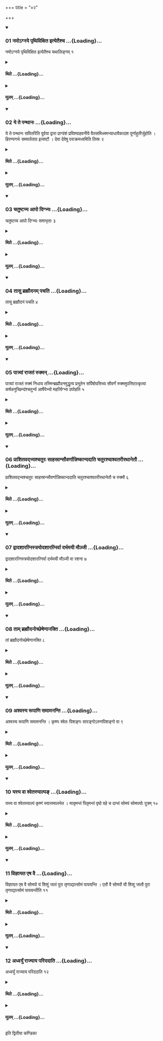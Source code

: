 +++
title = "०२"

+++

<div class="js_include" includetitle="true" newlevelforh1="3" unfilled url="/vedAH_yajuH/taittirIyam/sUtram/ApastambaH/shrautam/vishvAsa-prastutiH/20/02/01_namo-gnaye_pRthivixita_ityetaishcha.md">
<details open><summary><h3>01 नमोऽग्नये पृथिविक्षित इत्येतैश्च ...{Loading}...</h3></summary>

नमोऽग्नये पृथिविक्षित इत्येतैश्च यथालिङ्गम् १
</details>
</div>
<div class="js_include collapsed" newlevelforh1="4" title="थिते" unfilled url="/vedAH_yajuH/taittirIyam/sUtram/ApastambaH/shrautam/thite/20/02/01_namo-gnaye_pRthivixita_ityetaishcha.md">
<details><summary><h4>थिते ...{Loading}...</h4></summary>

नमोऽग्नये पृथिविक्षित इत्येतैश्च यथालिङ्गम् १
</details>
</div>
<div class="js_include collapsed" newlevelforh1="4" title="मूलम्" unfilled url="/vedAH_yajuH/taittirIyam/sUtram/ApastambaH/shrautam/mUlam/20/02/01_namo-gnaye_pRthivixita_ityetaishcha.md">
<details><summary><h4>मूलम् ...{Loading}...</h4></summary>

नमोऽग्नये पृथिविक्षित इत्येतैश्च यथालिङ्गम् १
</details>
</div>
<div class="js_include" includetitle="true" newlevelforh1="3" unfilled url="/vedAH_yajuH/taittirIyam/sUtram/ApastambaH/shrautam/vishvAsa-prastutiH/20/02/02_ye_te_panthAnaH.md">
<details open><summary><h3>02 ये ते पन्थानः ...{Loading}...</h3></summary>

ये ते पन्थानः सवितरिति पूर्वया द्वारा प्राग्वंशं प्रविश्याहवनीये वैतसमिध्ममभ्याधायैकादश पूर्णाहुतीर्जुहोति । हिरण्यगर्भः समवर्तताग्र इत्यष्टौ । देवा देवेषु पराक्रमध्वमिति तिस्रः २
</details>
</div>
<div class="js_include collapsed" newlevelforh1="4" title="थिते" unfilled url="/vedAH_yajuH/taittirIyam/sUtram/ApastambaH/shrautam/thite/20/02/02_ye_te_panthAnaH.md">
<details><summary><h4>थिते ...{Loading}...</h4></summary>

ये ते पन्थानः सवितरिति पूर्वया द्वारा प्राग्वंशं प्रविश्याहवनीये वैतसमिध्ममभ्याधायैकादश पूर्णाहुतीर्जुहोति । हिरण्यगर्भः समवर्तताग्र इत्यष्टौ । देवा देवेषु पराक्रमध्वमिति तिस्रः २
</details>
</div>
<div class="js_include collapsed" newlevelforh1="4" title="मूलम्" unfilled url="/vedAH_yajuH/taittirIyam/sUtram/ApastambaH/shrautam/mUlam/20/02/02_ye_te_panthAnaH.md">
<details><summary><h4>मूलम् ...{Loading}...</h4></summary>

ये ते पन्थानः सवितरिति पूर्वया द्वारा प्राग्वंशं प्रविश्याहवनीये वैतसमिध्ममभ्याधायैकादश पूर्णाहुतीर्जुहोति । हिरण्यगर्भः समवर्तताग्र इत्यष्टौ । देवा देवेषु पराक्रमध्वमिति तिस्रः २
</details>
</div>
<div class="js_include" includetitle="true" newlevelforh1="3" unfilled url="/vedAH_yajuH/taittirIyam/sUtram/ApastambaH/shrautam/vishvAsa-prastutiH/20/02/03_chatuShTayya_Apo_digbhyaH.md">
<details open><summary><h3>03 चतुष्टय्य आपो दिग्भ्यः ...{Loading}...</h3></summary>

चतुष्टय्य आपो दिग्भ्यः समाभृताः ३
</details>
</div>
<div class="js_include collapsed" newlevelforh1="4" title="थिते" unfilled url="/vedAH_yajuH/taittirIyam/sUtram/ApastambaH/shrautam/thite/20/02/03_chatuShTayya_Apo_digbhyaH.md">
<details><summary><h4>थिते ...{Loading}...</h4></summary>

चतुष्टय्य आपो दिग्भ्यः समाभृताः ३
</details>
</div>
<div class="js_include collapsed" newlevelforh1="4" title="मूलम्" unfilled url="/vedAH_yajuH/taittirIyam/sUtram/ApastambaH/shrautam/mUlam/20/02/03_chatuShTayya_Apo_digbhyaH.md">
<details><summary><h4>मूलम् ...{Loading}...</h4></summary>

चतुष्टय्य आपो दिग्भ्यः समाभृताः ३
</details>
</div>
<div class="js_include" includetitle="true" newlevelforh1="3" unfilled url="/vedAH_yajuH/taittirIyam/sUtram/ApastambaH/shrautam/vishvAsa-prastutiH/20/02/04_tAsu_brahmaudanam_pachati.md">
<details open><summary><h3>04 तासु ब्रह्मौदनम् पचति ...{Loading}...</h3></summary>

तासु ब्रह्मौदनं पचति ४
</details>
</div>
<div class="js_include collapsed" newlevelforh1="4" title="थिते" unfilled url="/vedAH_yajuH/taittirIyam/sUtram/ApastambaH/shrautam/thite/20/02/04_tAsu_brahmaudanam_pachati.md">
<details><summary><h4>थिते ...{Loading}...</h4></summary>

तासु ब्रह्मौदनं पचति ४
</details>
</div>
<div class="js_include collapsed" newlevelforh1="4" title="मूलम्" unfilled url="/vedAH_yajuH/taittirIyam/sUtram/ApastambaH/shrautam/mUlam/20/02/04_tAsu_brahmaudanam_pachati.md">
<details><summary><h4>मूलम् ...{Loading}...</h4></summary>

तासु ब्रह्मौदनं पचति ४
</details>
</div>
<div class="js_include" includetitle="true" newlevelforh1="3" unfilled url="/vedAH_yajuH/taittirIyam/sUtram/ApastambaH/shrautam/vishvAsa-prastutiH/20/02/05_pAtryAM_rAjataM_rukman.md">
<details open><summary><h3>05 पात्र्यां राजतं रुक्मन् ...{Loading}...</h3></summary>

पात्र्यां राजतं रुक्मं निधाय तस्मिन्ब्रह्मौदनमुद्धृत्य प्रभूतेन सर्पिषोपसिच्य सौवर्णं रुक्ममुपरिष्टात्कृत्वा कर्षन्ननुच्छिन्दंश्चतुर्भ्य आर्षेयेभ्यो महर्त्विग्भ्य उपोहति ५
</details>
</div>
<div class="js_include collapsed" newlevelforh1="4" title="थिते" unfilled url="/vedAH_yajuH/taittirIyam/sUtram/ApastambaH/shrautam/thite/20/02/05_pAtryAM_rAjataM_rukman.md">
<details><summary><h4>थिते ...{Loading}...</h4></summary>

पात्र्यां राजतं रुक्मं निधाय तस्मिन्ब्रह्मौदनमुद्धृत्य प्रभूतेन सर्पिषोपसिच्य सौवर्णं रुक्ममुपरिष्टात्कृत्वा कर्षन्ननुच्छिन्दंश्चतुर्भ्य आर्षेयेभ्यो महर्त्विग्भ्य उपोहति ५
</details>
</div>
<div class="js_include collapsed" newlevelforh1="4" title="मूलम्" unfilled url="/vedAH_yajuH/taittirIyam/sUtram/ApastambaH/shrautam/mUlam/20/02/05_pAtryAM_rAjataM_rukman.md">
<details><summary><h4>मूलम् ...{Loading}...</h4></summary>

पात्र्यां राजतं रुक्मं निधाय तस्मिन्ब्रह्मौदनमुद्धृत्य प्रभूतेन सर्पिषोपसिच्य सौवर्णं रुक्ममुपरिष्टात्कृत्वा कर्षन्ननुच्छिन्दंश्चतुर्भ्य आर्षेयेभ्यो महर्त्विग्भ्य उपोहति ५
</details>
</div>
<div class="js_include" includetitle="true" newlevelforh1="3" unfilled url="/vedAH_yajuH/taittirIyam/sUtram/ApastambaH/shrautam/vishvAsa-prastutiH/20/02/06_prAshitavadbhyashchaturaH_sAhasrAnsauvarNAnniShkAndadAti_chaturashchAshvatarIrathAnetau.md">
<details open><summary><h3>06 प्राशितवद्भ्यश्चतुरः साहस्रान्सौवर्णान्निष्कान्ददाति चतुरश्चाश्वतरीरथानेतौ ...{Loading}...</h3></summary>

प्राशितवद्भ्यश्चतुरः साहस्रान्सौवर्णान्निष्कान्ददाति चतुरश्चाश्वतरीरथानेतौ च रुक्मौ ६
</details>
</div>
<div class="js_include collapsed" newlevelforh1="4" title="थिते" unfilled url="/vedAH_yajuH/taittirIyam/sUtram/ApastambaH/shrautam/thite/20/02/06_prAshitavadbhyashchaturaH_sAhasrAnsauvarNAnniShkAndadAti_chaturashchAshvatarIrathAnetau.md">
<details><summary><h4>थिते ...{Loading}...</h4></summary>

प्राशितवद्भ्यश्चतुरः साहस्रान्सौवर्णान्निष्कान्ददाति चतुरश्चाश्वतरीरथानेतौ च रुक्मौ ६
</details>
</div>
<div class="js_include collapsed" newlevelforh1="4" title="मूलम्" unfilled url="/vedAH_yajuH/taittirIyam/sUtram/ApastambaH/shrautam/mUlam/20/02/06_prAshitavadbhyashchaturaH_sAhasrAnsauvarNAnniShkAndadAti_chaturashchAshvatarIrathAnetau.md">
<details><summary><h4>मूलम् ...{Loading}...</h4></summary>

प्राशितवद्भ्यश्चतुरः साहस्रान्सौवर्णान्निष्कान्ददाति चतुरश्चाश्वतरीरथानेतौ च रुक्मौ ६
</details>
</div>
<div class="js_include" includetitle="true" newlevelforh1="3" unfilled url="/vedAH_yajuH/taittirIyam/sUtram/ApastambaH/shrautam/vishvAsa-prastutiH/20/02/07_dvAdashAratnistrayodashAratnirvA_darbhamayI_maunjI.md">
<details open><summary><h3>07 द्वादशारत्निस्त्रयोदशारत्निर्वा दर्भमयी मौञ्जी ...{Loading}...</h3></summary>

द्वादशारत्निस्त्रयोदशारत्निर्वा दर्भमयी मौञ्जी वा रशना ७
</details>
</div>
<div class="js_include collapsed" newlevelforh1="4" title="थिते" unfilled url="/vedAH_yajuH/taittirIyam/sUtram/ApastambaH/shrautam/thite/20/02/07_dvAdashAratnistrayodashAratnirvA_darbhamayI_maunjI.md">
<details><summary><h4>थिते ...{Loading}...</h4></summary>

द्वादशारत्निस्त्रयोदशारत्निर्वा दर्भमयी मौञ्जी वा रशना ७
</details>
</div>
<div class="js_include collapsed" newlevelforh1="4" title="मूलम्" unfilled url="/vedAH_yajuH/taittirIyam/sUtram/ApastambaH/shrautam/mUlam/20/02/07_dvAdashAratnistrayodashAratnirvA_darbhamayI_maunjI.md">
<details><summary><h4>मूलम् ...{Loading}...</h4></summary>

द्वादशारत्निस्त्रयोदशारत्निर्वा दर्भमयी मौञ्जी वा रशना ७
</details>
</div>
<div class="js_include" includetitle="true" newlevelforh1="3" unfilled url="/vedAH_yajuH/taittirIyam/sUtram/ApastambaH/shrautam/vishvAsa-prastutiH/20/02/08_tAm_brahmaudanochCheSheNAnakti.md">
<details open><summary><h3>08 ताम् ब्रह्मौदनोच्छेषेणानक्ति ...{Loading}...</h3></summary>

तां ब्रह्मौदनोच्छेषेणानक्ति ८
</details>
</div>
<div class="js_include collapsed" newlevelforh1="4" title="थिते" unfilled url="/vedAH_yajuH/taittirIyam/sUtram/ApastambaH/shrautam/thite/20/02/08_tAm_brahmaudanochCheSheNAnakti.md">
<details><summary><h4>थिते ...{Loading}...</h4></summary>

तां ब्रह्मौदनोच्छेषेणानक्ति ८
</details>
</div>
<div class="js_include collapsed" newlevelforh1="4" title="मूलम्" unfilled url="/vedAH_yajuH/taittirIyam/sUtram/ApastambaH/shrautam/mUlam/20/02/08_tAm_brahmaudanochCheSheNAnakti.md">
<details><summary><h4>मूलम् ...{Loading}...</h4></summary>

तां ब्रह्मौदनोच्छेषेणानक्ति ८
</details>
</div>
<div class="js_include" includetitle="true" newlevelforh1="3" unfilled url="/vedAH_yajuH/taittirIyam/sUtram/ApastambaH/shrautam/vishvAsa-prastutiH/20/02/09_ashvasya_rUpANi_samAmananti.md">
<details open><summary><h3>09 अश्वस्य रूपाणि समामनन्ति ...{Loading}...</h3></summary>

अश्वस्य रूपाणि समामनन्ति । कृष्णः श्वेतः पिशङ्गः सारङ्गोऽरुणपिशङ्गो वा ९
</details>
</div>
<div class="js_include collapsed" newlevelforh1="4" title="थिते" unfilled url="/vedAH_yajuH/taittirIyam/sUtram/ApastambaH/shrautam/thite/20/02/09_ashvasya_rUpANi_samAmananti.md">
<details><summary><h4>थिते ...{Loading}...</h4></summary>

अश्वस्य रूपाणि समामनन्ति । कृष्णः श्वेतः पिशङ्गः सारङ्गोऽरुणपिशङ्गो वा ९
</details>
</div>
<div class="js_include collapsed" newlevelforh1="4" title="मूलम्" unfilled url="/vedAH_yajuH/taittirIyam/sUtram/ApastambaH/shrautam/mUlam/20/02/09_ashvasya_rUpANi_samAmananti.md">
<details><summary><h4>मूलम् ...{Loading}...</h4></summary>

अश्वस्य रूपाणि समामनन्ति । कृष्णः श्वेतः पिशङ्गः सारङ्गोऽरुणपिशङ्गो वा ९
</details>
</div>
<div class="js_include" includetitle="true" newlevelforh1="3" unfilled url="/vedAH_yajuH/taittirIyam/sUtram/ApastambaH/shrautam/vishvAsa-prastutiH/20/02/10_yasya_vA_shvetasyAlpa~N.md">
<details open><summary><h3>10 यस्य वा श्वेतस्याल्पङ् ...{Loading}...</h3></summary>

यस्य वा श्वेतस्याल्पं कृष्णं स्यात्तमालभेत । मातृमन्तं पितृमन्तं पृष्ठे वहे च दान्तं सोमपं सोमपयोः पुत्रम् १०
</details>
</div>
<div class="js_include collapsed" newlevelforh1="4" title="थिते" unfilled url="/vedAH_yajuH/taittirIyam/sUtram/ApastambaH/shrautam/thite/20/02/10_yasya_vA_shvetasyAlpa~N.md">
<details><summary><h4>थिते ...{Loading}...</h4></summary>

यस्य वा श्वेतस्याल्पं कृष्णं स्यात्तमालभेत । मातृमन्तं पितृमन्तं पृष्ठे वहे च दान्तं सोमपं सोमपयोः पुत्रम् १०
</details>
</div>
<div class="js_include collapsed" newlevelforh1="4" title="मूलम्" unfilled url="/vedAH_yajuH/taittirIyam/sUtram/ApastambaH/shrautam/mUlam/20/02/10_yasya_vA_shvetasyAlpa~N.md">
<details><summary><h4>मूलम् ...{Loading}...</h4></summary>

यस्य वा श्वेतस्याल्पं कृष्णं स्यात्तमालभेत । मातृमन्तं पितृमन्तं पृष्ठे वहे च दान्तं सोमपं सोमपयोः पुत्रम् १०
</details>
</div>
<div class="js_include" includetitle="true" newlevelforh1="3" unfilled url="/vedAH_yajuH/taittirIyam/sUtram/ApastambaH/shrautam/vishvAsa-prastutiH/20/02/11_vijnAyata_eSha_vai.md">
<details open><summary><h3>11 विज्ञायत एष वै ...{Loading}...</h3></summary>

विज्ञायत एष वै सोमपो यं शिशुं जातं पुरा तृणाद्यात्सोमं पाययन्ति । एतौ वै सोमपौ यौ शिशू जातौ पुरा तृणाद्यात्सोमं पाययन्तीति ११
</details>
</div>
<div class="js_include collapsed" newlevelforh1="4" title="थिते" unfilled url="/vedAH_yajuH/taittirIyam/sUtram/ApastambaH/shrautam/thite/20/02/11_vijnAyata_eSha_vai.md">
<details><summary><h4>थिते ...{Loading}...</h4></summary>

विज्ञायत एष वै सोमपो यं शिशुं जातं पुरा तृणाद्यात्सोमं पाययन्ति । एतौ वै सोमपौ यौ शिशू जातौ पुरा तृणाद्यात्सोमं पाययन्तीति ११
</details>
</div>
<div class="js_include collapsed" newlevelforh1="4" title="मूलम्" unfilled url="/vedAH_yajuH/taittirIyam/sUtram/ApastambaH/shrautam/mUlam/20/02/11_vijnAyata_eSha_vai.md">
<details><summary><h4>मूलम् ...{Loading}...</h4></summary>

विज्ञायत एष वै सोमपो यं शिशुं जातं पुरा तृणाद्यात्सोमं पाययन्ति । एतौ वै सोमपौ यौ शिशू जातौ पुरा तृणाद्यात्सोमं पाययन्तीति ११
</details>
</div>
<div class="js_include" includetitle="true" newlevelforh1="3" unfilled url="/vedAH_yajuH/taittirIyam/sUtram/ApastambaH/shrautam/vishvAsa-prastutiH/20/02/12_adhvaryuM_rAjyAya_paridadAti.md">
<details open><summary><h3>12 अध्वर्युं राज्याय परिददाति ...{Loading}...</h3></summary>

अध्वर्युं राज्याय परिददाति १२
</details>
</div>
<div class="js_include collapsed" newlevelforh1="4" title="थिते" unfilled url="/vedAH_yajuH/taittirIyam/sUtram/ApastambaH/shrautam/thite/20/02/12_adhvaryuM_rAjyAya_paridadAti.md">
<details><summary><h4>थिते ...{Loading}...</h4></summary>

अध्वर्युं राज्याय परिददाति १२
</details>
</div>
<div class="js_include collapsed" newlevelforh1="4" title="मूलम्" unfilled url="/vedAH_yajuH/taittirIyam/sUtram/ApastambaH/shrautam/mUlam/20/02/12_adhvaryuM_rAjyAya_paridadAti.md">
<details><summary><h4>मूलम् ...{Loading}...</h4></summary>

अध्वर्युं राज्याय परिददाति १२
</details>
</div>

  
इति द्वितीया कण्डिका 
